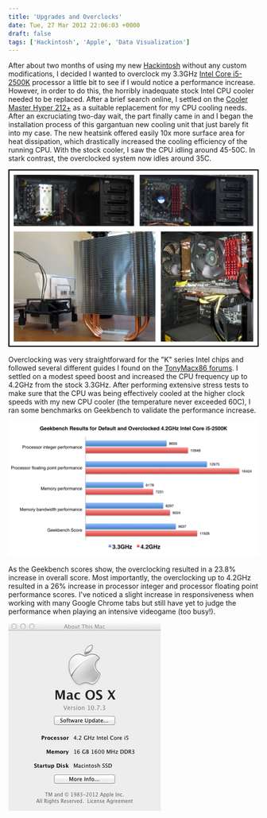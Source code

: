 ```yaml
---
title: 'Upgrades and Overclocks'
date: Tue, 27 Mar 2012 22:06:03 +0000
draft: false
tags: ['Hackintosh', 'Apple', 'Data Visualization']
---
```


After about two months of using my new [Hackintosh](http://www.csullender.com/blog/2012/02/12/the-hackintosh/ "The Hackintosh") without any custom modifications, I decided I wanted to overclock my 3.3GHz [Intel Core i5-2500K](http://www.newegg.com/Product/Product.aspx?Item=N82E16819115072) processor a little bit to see if I would notice a performance increase. However, in order to do this, the horribly inadequate stock Intel CPU cooler needed to be replaced. After a brief search online, I settled on the [Cooler Master Hyper 212+](http://www.newegg.com/Product/Product.aspx?Item=N82E16835103065) as a suitable replacement for my CPU cooling needs. After an excruciating two-day wait, the part finally came in and I began the installation process of this gargantuan new cooling unit that just barely fit into my case. The new heatsink offered easily 10x more surface area for heat dissipation, which drastically increased the cooling efficiency of the running CPU. With the stock cooler, I saw the CPU idling around 45-50C. In stark contrast, the overclocked system now idles around 35C.

![CPU Cooler Installation](Cooler.jpg)

Overclocking was very straightforward for the "K" series Intel chips and followed several different guides I found on the [TonyMacx86 forums](http://www.tonymacx86.com/viewtopic.php?f=79&t=20136). I settled on a modest speed boost and increased the CPU frequency up to 4.2GHz from the stock 3.3GHz. After performing extensive stress tests to make sure that the CPU was being effectively cooled at the higher clock speeds with my new CPU cooler (the temperature never exceeded 60C), I ran some benchmarks on Geekbench to validate the performance increase.

![Geekbench Performance](Benchmark.png)

As the Geekbench scores show, the overclocking resulted in a 23.8% increase in overall score. Most importantly, the overclocking up to 4.2GHz resulted in a 26% increase in processor integer and processor floating point performance scores. I've noticed a slight increase in responsiveness when working with many Google Chrome tabs but still have yet to judge the performance when playing an intensive videogame (too busy!).

![About This Mac](AboutThisMac.png)